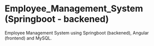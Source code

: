 # Employee_Management_System (Springboot - backened)
Employee Management System using Springboot (backened), Angular (frontend) and MySQL. 
